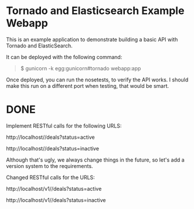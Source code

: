 Tornado and Elasticsearch Example Webapp
========================================

This is an example application to demonstrate building a basic API with Tornado and ElasticSearch.

It can be deployed with the following command:

> $ gunicorn -k egg:gunicorn#tornado webapp:app

Once deployed, you can run the nosetests, to verify the API works. I should make this run on a different port when testing, that would be smart.

# DONE

Implement RESTful calls for the following URLS:

http://localhost/<CLIENTNAME>/deals?status=active

http://localhost/<CLIENTNAME>/deals?status=inactive

Although that's ugly, we always change things in the future, so let's add a version system to the requirements.

Changed RESTful calls for the URLS:

http://localhost/v1/<CLIENTNAME>/deals?status=active

http://localhost/v1/<CLIENTNAME>/deals?status=inactive
